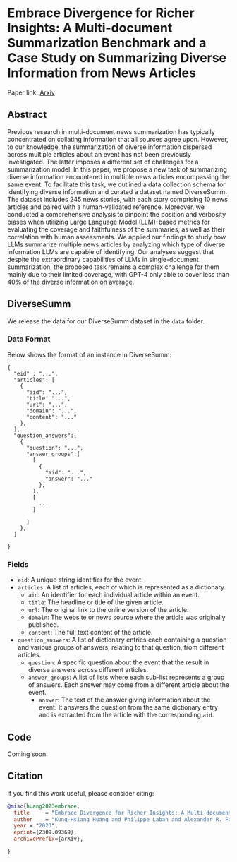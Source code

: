 # Embrace Divergence for Richer Insights: A Multi-document Summarization Benchmark and a Case Study on Summarizing Diverse Information from News Articles



Paper link: [Arxiv](https://arxiv.org/abs/2309.09369) 
## Abstract
Previous research in multi-document news summarization has typically concentrated on collating information that all sources agree upon. However, to our knowledge, the summarization of diverse information dispersed across multiple articles about an event has not been previously investigated. The latter imposes a different set of challenges for a summarization model. In this paper, we propose a new task of summarizing diverse information encountered in multiple news articles encompassing the same event. To facilitate this task, we outlined a data collection schema for identifying diverse information and curated a dataset named DiverseSumm. The dataset includes 245 news stories, with each story comprising 10 news articles and paired with a human-validated reference. Moreover, we conducted a comprehensive analysis to pinpoint the position and verbosity biases when utilizing Large Language Model (LLM)-based metrics for evaluating the coverage and faithfulness of the summaries, as well as their correlation with human assessments. We applied our findings to study how LLMs summarize multiple news articles by analyzing which type of diverse information LLMs are capable of identifying. Our analyses suggest that despite the extraordinary capabilities of LLMs in single-document summarization, the proposed task remains a complex challenge for them mainly due to their limited coverage, with GPT-4 only able to cover less than 40% of the diverse information on average.



## DiverseSumm
We release the data for our DiverseSumm dataset in the `data` folder.


### Data Format

Below shows the format of an instance in DiverseSumm:
```
{
  "eid" : "...",
  "articles": [
    {
      "aid": "...",
      "title: "...",
      "url": "...",
      "domain": "...",
      "content": "..."
    },
  ],
  "question_answers":[
    {
      "question": "...",
      "answer_groups":[
        [
          {
            "aid": "...",
            "answer": "..."
          },
        ],
        [
          ...
        ]
        
      ]
    },
  ]

}
```
### Fields
* `eid`:  A unique string identifier for the event.
* `articles`: A list of articles, each of which is represented as a dictionary.
  * `aid`: An identifier for each individual article within an event.
  * `title`: The headline or title of the given article.
  * `url`: The original link to the online version of the article.
  * `domain`: The website or news source where the article was originally published.
  * `content`: The full text content of the article.
* `question_answers`: A list of dictionary entries each containing a question and various groups of answers, relating to that question, from different articles.
  * `question`: A specific question about the event that the result in diverse answers across different articles.
  * `answer_groups`: A list of lists where each sub-list represents a group of answers. Each answer may come from a different article about the event. 
    * `answer`: The text of the answer giving information about the event. It answers the question from the same dictionary entry and is extracted from the article with the corresponding `aid`.

## Code
Coming soon.

## Citation

If you find this work useful, please consider citing:

```bibtex
@misc{huang2023embrace,
  title     = "Embrace Divergence for Richer Insights: A Multi-document Summarization Benchmark and a Case Study on Summarizing Diverse Information from News Articles",
  author    = "Kung-Hsiang Huang and Philippe Laban and Alexander R. Fabbri and Prafulla Kumar Choubey and Shafiq Joty and Caiming Xiong and Chien-Sheng Wu",
  year = "2023",
  eprint={2309.09369},
  archivePrefix={arXiv},

}
```
